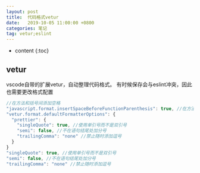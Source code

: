 ```yaml
---
layout: post
title:  代码格式vetur
date:   2019-10-05 11:00:00 +0800
categories: 笔记
tag: vetur;eslint
---
```

* content
{:toc}

## vetur

vscode自带的扩展vetur，自动整理代码格式。
有时候保存会与eslint冲突，因此也需要更改格式配置

```js
//在方法和括号间添加空格
"javascript.format.insertSpaceBeforeFunctionParenthesis": true, //在方法括号间添加空格
"vetur.format.defaultFormatterOptions": {
  "prettier": {
    "singleQuote": true, //使用单引号而不是双引号
    "semi": false, //不在语句结尾处加分号
    "trailingComma": "none" //禁止随时添加逗号
  }
}
"singleQuote": true, //使用单引号而不是双引号
"semi": false, //不在语句结尾处加分号
"trailingComma": "none" //禁止随时添加逗号
```
